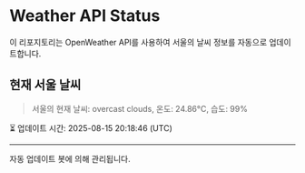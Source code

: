 
# Weather API Status

이 리포지토리는 OpenWeather API를 사용하여 서울의 날씨 정보를 자동으로 업데이트합니다.

## 현재 서울 날씨
> 서울의 현재 날씨: overcast clouds, 온도: 24.86°C, 습도: 99%

⏳ 업데이트 시간: 2025-08-15 20:18:46 (UTC)

---
자동 업데이트 봇에 의해 관리됩니다.

